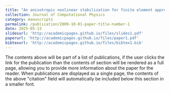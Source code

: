 ```yaml
---
title: "An anisotropic nonlinear stabilization for finite element approximation of Vlasov–Poisson equations"
collection: Journal of Computational Physics
category: manuscripts
permalink: /publication/2009-10-01-paper-title-number-1
date: 2025-05-13
slidesurl: 'http://academicpages.github.io/files/slides1.pdf'
paperurl: 'http://academicpages.github.io/files/paper1.pdf'
bibtexurl: 'http://academicpages.github.io/files/bibtex1.bib'
---
```

The contents above will be part of a list of publications, if the user clicks the link for the publication than the contents of section will be rendered as a full page, allowing you to provide more information about the paper for the reader. When publications are displayed as a single page, the contents of the above "citation" field will automatically be included below this section in a smaller font.
